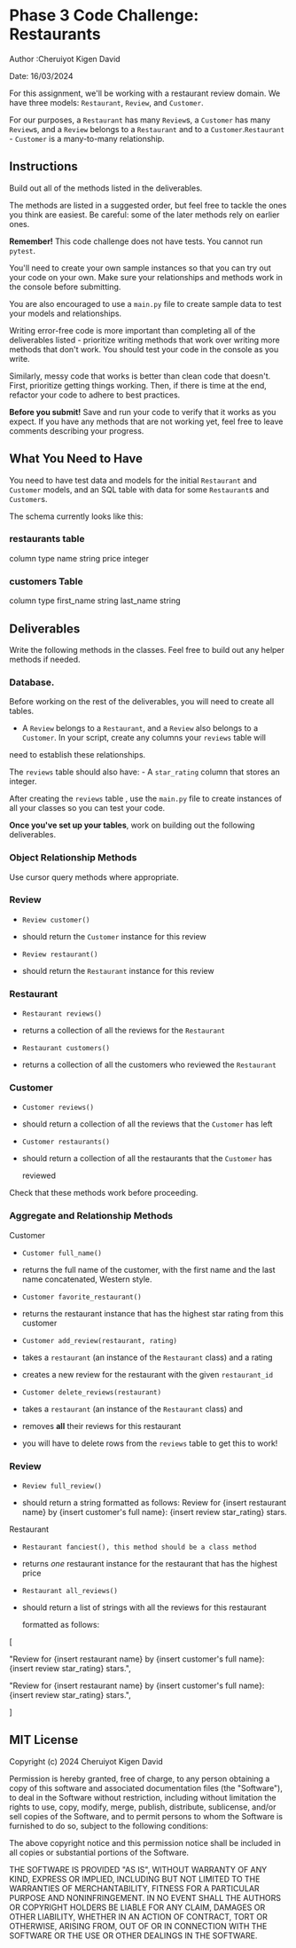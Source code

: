 # Phase 3 Code Challenge: Restaurants

Author :Cheruiyot Kigen David

Date: 16/03/2024

For this assignment, we'll be working with a restaurant review domain. We have three models: `Restaurant`, `Review`, and `Customer`.

 

For our purposes, a `Restaurant` has many `Review`s, a `Customer` has many `Review`s, and a `Review` belongs to a `Restaurant` and to a `Customer`.`Restaurant` - `Customer` is a many-to-many relationship.

## Instructions
Build out all of the methods listed in the deliverables.

The methods are listed in a suggested order, but feel free to tackle the ones you think are easiest. Be careful: some of the later methods rely on earlier ones.

**Remember!** This code challenge does not have tests. You cannot run `pytest`.

You'll need to create your own sample instances so that you can try out your code on your own. Make sure your relationships and methods work in the console before submitting.

You are also encouraged to use a `main.py` file to create sample data to test your models and relationships.

Writing error-free code is more important than completing all of the deliverables listed - prioritize writing methods that work over writing more methods that don't work. You should test your code in the console as you write.

Similarly, messy code that works is better than clean code that doesn't. First, prioritize getting things working. Then, if there is time at the end, refactor your code to adhere to best practices. 

**Before you submit!** Save and run your code to verify that it works as you expect. If you have any methods that are not working yet, feel free to leave comments describing your progress.

## What You Need to Have
You need to have test data and models for the initial `Restaurant` and `Customer` models, and an SQL table with data for some `Restaurant`s and `Customer`s.

The schema currently looks like this: 
### restaurants table
column  type
name    string
price   integer
### customers Table
column      type
first_name  string
last_name   string

## Deliverables
Write the following methods in the classes. Feel free to build out any helper methods if needed.

### Database.
Before working on the rest of the deliverables, you will need to create all tables.

- A `Review` belongs to a `Restaurant`, and a `Review` also belongs to a  `Customer`.  In your script, create any columns your `reviews` table will

 need to establish these relationships.

The `reviews` table should also have:  - A `star_rating` column that stores an integer.
 

After creating the `reviews` table , use the `main.py` file to create instances of all your classes so you can test your code.

 

**Once you've set up your tables**, work on building out the following deliverables.

### Object Relationship Methods
Use cursor query methods where appropriate.

 

### Review
- `Review customer()`

 - should return the `Customer` instance for this review

- `Review restaurant()`

 - should return the `Restaurant` instance for this review

### Restaurant
- `Restaurant reviews()`

 - returns a collection of all the reviews for the `Restaurant`

- `Restaurant customers()`

 - returns a collection of all the customers who reviewed the `Restaurant`

### Customer
- `Customer reviews()`

 - should return a collection of all the reviews that the `Customer` has left

- `Customer restaurants()`

 - should return a collection of all the restaurants that the `Customer` has

   reviewed

 

Check that these methods work before proceeding.

### Aggregate and Relationship Methods
Customer
- `Customer full_name()`

 - returns the full name of the customer, with the first name and the last name  concatenated, Western style.

- `Customer favorite_restaurant()`

 - returns the restaurant instance that has the highest star rating from this customer

- `Customer add_review(restaurant, rating)`

 - takes a `restaurant` (an instance of the `Restaurant` class) and a rating

 - creates a new review for the restaurant with the given `restaurant_id`

- `Customer delete_reviews(restaurant)`

 - takes a `restaurant` (an instance of the `Restaurant` class) and

 - removes **all** their reviews for this restaurant

 - you will have to delete rows from the `reviews` table to get this to work!

 

### Review
- `Review full_review()`

 - should return a string formatted as follows:
Review for {insert restaurant name} by {insert customer's full name}: {insert review star_rating} stars.

Restaurant
- `Restaurant fanciest(), this method should be a class method`

- returns _one_ restaurant instance for the restaurant that has the highest   price

- `Restaurant all_reviews()`

- should return a list of strings with all the reviews for this restaurant

  formatted as follows:

[

"Review for {insert restaurant name} by {insert customer's full name}: {insert review star_rating} stars.",

"Review for {insert restaurant name} by {insert customer's full name}: {insert review star_rating} stars.",

]
## MIT License

Copyright (c) 2024 Cheruiyot Kigen David

Permission is hereby granted, free of charge, to any person obtaining a copy
of this software and associated documentation files (the "Software"), to deal
in the Software without restriction, including without limitation the rights
to use, copy, modify, merge, publish, distribute, sublicense, and/or sell
copies of the Software, and to permit persons to whom the Software is
furnished to do so, subject to the following conditions:

The above copyright notice and this permission notice shall be included in all
copies or substantial portions of the Software.

THE SOFTWARE IS PROVIDED "AS IS", WITHOUT WARRANTY OF ANY KIND, EXPRESS OR
IMPLIED, INCLUDING BUT NOT LIMITED TO THE WARRANTIES OF MERCHANTABILITY,
FITNESS FOR A PARTICULAR PURPOSE AND NONINFRINGEMENT. IN NO EVENT SHALL THE
AUTHORS OR COPYRIGHT HOLDERS BE LIABLE FOR ANY CLAIM, DAMAGES OR OTHER
LIABILITY, WHETHER IN AN ACTION OF CONTRACT, TORT OR OTHERWISE, ARISING FROM,
OUT OF OR IN CONNECTION WITH THE SOFTWARE OR THE USE OR OTHER DEALINGS IN THE
SOFTWARE.